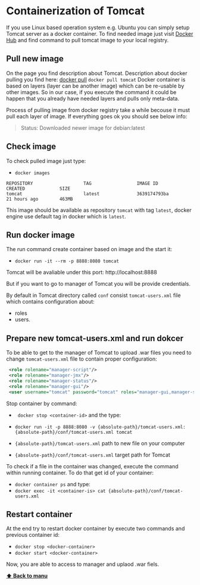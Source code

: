 # Containerization of Tomcat 

If you use Linux based operation system e.g. Ubuntu you can simply setup Tomcat server as a docker container. 
To find needed image just visit [Docker Hub](https://hub.docker.com/_/tomcat) and find command to pull tomcat image to your local registry.

## Pull new image
On the page you find description about Tomcat. Description about docker pulling you find here: [docker pull](https://docs.docker.com/engine/reference/commandline/pull/)
`docker pull tomcat` 
Docker container is based on layers (layer can be another image) which can be re-usable by other images.
So in our case, if you execute the command it could be happen that you already have needed layers and pulls only meta-data.

Process of pulling image from docker registry take a while becouse it must pull each layer of image. If everything goes ok you should see below info:

> Status: Downloaded newer image for debian:latest

## Check image
To check pulled image just type:
- `docker images`

```
REPOSITORY                   TAG                 IMAGE ID            CREATED             SIZE
tomcat                       latest              3639174793ba        21 hours ago        463MB
```

This image should be available as repository `tomcat` with tag `latest`, docker engine use default tag in docker which is `latest`.

## Run docker image

The run command create container based on image and the start it:
- `docker run -it --rm -p 8888:8080 tomcat`

Tomcat will be avaliable under this port:
http://localhost:8888

But if you want to go to manager of Tomcat you will be provide credentials.

By default in Tomcat directory called `conf` consist `tomcat-users.xml` file which contains configuration about:
- roles
- users.

> <user username="tomcat" password="<default-password>" roles="roles"/>
 

## Prepare new tomcat-users.xml and run dokcer
To be able to get to the manager of Tomcat to upload .war files you need to change `tomcat-users.xml` file to contain proper configuration:

```xml
 <role rolename="manager-script"/>
 <role rolename="manager-jmx"/>
 <role rolename="manager-status"/>
 <role rolename="manager-gui"/>
 <user username="tomcat" password="tomcat" roles="manager-gui,manager-script,manager-jmx,manager-status"/>
```

Stop container by command:
- ` docker stop <container-id>`
and the type:
- `docker run -it -p 8888:8080 -v {absolute-path}/tomcat-users.xml:{absolute-path}/conf/tomcat-users.xml tomcat`

- `{absolute-path}/tomcat-users.xml` path to new file on your computer
- `{absolute-path}/conf/tomcat-users.xml` target path for Tomcat  

To check if a file in the container was changed, execute the command within running container. To do that get id of your container:
- `docker container ps` 
and type:
- `docker exec -it <container-is> cat {absolute-path}/conf/tomcat-users.xml`

## Restart container

At the end try to restart docker container by execute two commands and previous container id:
- `docker stop <docker-container>`
- `docker start <docker-container>`

Now, you are able to access to manager and uplaod .war fiels.

**[⬆ Back to manu](https://github.com/witosh/docker-cheat-sheet#table-of-contents)**
